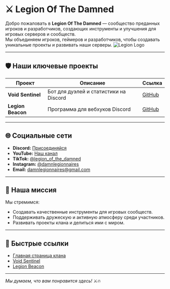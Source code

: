 # ⚔️ Legion Of The Damned

Добро пожаловать в **Legion Of The Damned** — сообщество преданных игроков и разработчиков, создающих инструменты и улучшения для игровых серверов и сообществ.  
Мы объединяем игроков, геймеров и разработчиков, чтобы создавать уникальные проекты и развивать наши серверы.
![Legion Logo](https://cdn.discordapp.com/attachments/1355929392072753262/1399881522311336007/Void_Sentinel.jpg?ex=68b42403&is=68b2d283&hm=d5e3066657c7214641a105772c4c5f3ff0b09fe1bc0ad9ebe9ad6dc95aeea423&)

---

## 🛡 Наши ключевые проекты

| Проект | Описание | Ссылка |
|--------|----------|--------|
| **Void Sentinel** | Бот для дуэлей и статистики на Discord | [GitHub](https://github.com/Legion-Of-The-Damned/void-sentinel) |
| **Legion Beacon** | Программа для вебхуков Discord | [GitHub](https://github.com/Legion-Of-The-Damned/Legion-Beacon) |

---

## 🌐 Социальные сети

- **Discord:** [Присоединяйся](https://discord.gg/JPF8p9Wvsn)  
- **YouTube:** [Наш канал](https://youtube.com/@glotd?si=YivjYe3Yy_Ziufo7)  
- **TikTok:** [@legion_of_the_damned](https://www.tiktok.com/@legion_of_the_damned?_t=ZM-8z9BIbywk0m&_r=1)  
- **Instagram:** [@damnlegionnaires](https://www.instagram.com/damnlegionnaires?igsh=MWE4eHZoeHVtOXdncw==)  
- **Email:** damnlegionnaires@gmail.com  

---

## 🎯 Наша миссия

Мы стремимся:
- Создавать качественные инструменты для игровых сообществ.  
- Поддерживать дружескую и активную атмосферу среди участников.  
- Развивать проекты клана и делиться ими с миром.  

---

## 🔗 Быстрые ссылки

- [Главная страница клана](https://github.com/Legion-Of-The-Damned?view_as=public)  
- [Void Sentinel](https://github.com/Legion-Of-The-Damned/void-sentinel)  
- [Legion Beacon](https://github.com/Legion-Of-The-Damned/Legion-Beacon)  

---

_Мы думаем, что вам понравится здесь!_ ⚔️🔥
